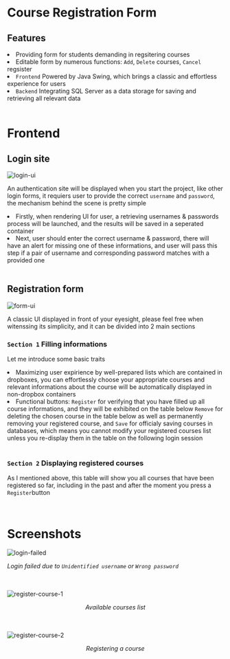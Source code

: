 <h1>Course Registration Form</h1>
<h2>Features</h2>
<li>Providing form for students demanding in regsitering courses</li>
<li>Editable form by numerous functions: <code>Add</code>, <code>Delete</code> courses, <code>Cancel</code> regsister</li>
<li><code>Frontend</code> Powered by Java Swing, which brings a classic and effortless experience for users</li>
<li><code>Backend</code> Integrating SQL Server as a data storage for saving and retrieving all relevant data</li>
<br>
<h1>Frontend</h1>
<h2>Login site</h2>
<img src="https://github.com/O-oLogN/Java-SQL-Connection/assets/100874484/c13997d7-ee68-4aaa-9037-478990bc41e2" alt="login-ui">
<br>
<p>An authentication site will be displayed when you start the project, like other login forms, it requiers user to provide the correct <code>username</code> and <code>password</code>, the mechanism behind the scene is pretty simple<br></p> 
<li>Firstly, when rendering UI for user, a retrieving usernames & passwords process will be launched, and the results will be saved in a seperated container</li>
<li>Next, user should enter the correct username & password, there will have an alert for missing one of these informations, and user will pass this step if a pair of username and corresponding password matches with a provided one</li>
<br>
<h2>Registration form</h2>
<img src="https://github.com/O-oLogN/Java-SQL-Connection/assets/100874484/9ad21831-247b-4d2c-9c70-1f2213973554" alt="form-ui">
<br>
<p>A classic UI displayed in front of your eyesight, please feel free when witenssing its simplicity, and it can be divided into 2 main sections </p>
<h3><code>Section 1</code> Filling informations</h3>
<p>Let me introduce some basic traits</p>
<li>Maximizing user expirience by well-prepared lists which are contained in dropboxes, you can effortlessly choose your appropriate courses and relevant informations about the course will be automatically displayed in non-dropbox containers</li>
<li>Functional buttons: <code>Register</code> for verifying that you have filled up all course informations, and they will be exhibited on the table below <code>Remove</code> for deleting the chosen course in the table below as well as permanently removing your registered course, and <code>Save</code> for officialy saving courses in databases, which means you cannot modify your registered courses list unless you re-display them in the table on the following login session </li>
<br>
<h3><code>Section 2</code> Displaying registered courses</h3>
<p>As I mentioned above, this table will show you all courses that have been registered so far, including in the past and after the moment you press a <code>Register</code>button</p>
<br>
<h1>Screenshots</h1>
<img align="center" src="https://github.com/O-oLogN/Java-SQL-Connection/assets/100874484/ee7fb01c-1c68-4143-a000-131299703a69" alt="login-failed">
<p><i>Login failed due to <code>Unidentified username</code> or <code>Wrong password</code></i></p>
<br>
<br>
<img src="https://github.com/O-oLogN/Java-SQL-Connection/assets/100874484/118e09bb-a440-4093-a710-3aa0637d4d7e" alt="register-course-1">
<p align="center"><i>Available courses list</i></p>
<br>
<br>
<img src="https://github.com/O-oLogN/Java-SQL-Connection/assets/100874484/73637cb6-842a-48d6-8912-1e4136fb1913" alt="register-course-2">
<p align="center"><i>Registering a course</i></p>
